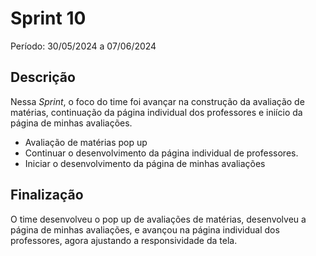 # Sprint 10

Período: 30/05/2024 a 07/06/2024

## Descrição

Nessa _Sprint_, o foco do time foi avançar na construção da avaliação de matérias, continuação da página individual dos professores e iniício da página de minhas avaliações.

- Avaliação de matérias pop up
- Continuar o desenvolvimento da página individual de professores.
- Iniciar o desenvolvimento da página de minhas avaliações

## Finalização
O time desenvolveu o pop up de avaliações de matérias, desenvolveu a página de minhas avaliações, e avançou na página individual dos professores, agora ajustando a responsividade da tela.
